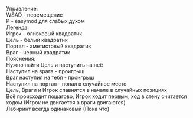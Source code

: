 Управление:  
  WSAD - перемещение  
  P - easymod для слабых духом  
Легенда:  
  Игрок - оливковый квадратик  
  Цель - белый квадратик  
  Портал - аметистовый квадратик  
  Враг - черный квадратик  
Пояснения:  
  Нужно найти Цель и наступить на неё  
  Наступил на врага - проигрыш  
  Враг наступил на тебя - проигрыш  
  Наступил на портал - попал в случайное место  
  Цель, Враги и Игрок спавнятся в начале в случайных позициях  
  Всё происходит пошагово, Игрок ходит первым, ход в стену считается ходом (Игрок не двигается а враги двигаются)  
  Лабиринт всегда одинаковый (Пока что)  

